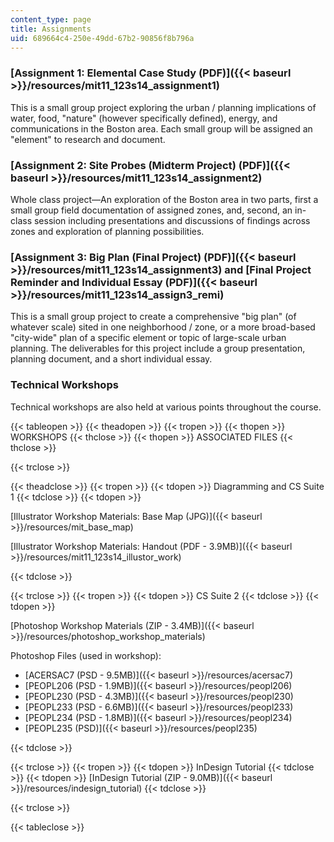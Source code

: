 ```yaml
---
content_type: page
title: Assignments
uid: 689664c4-250e-49dd-67b2-90856f8b796a
---
```


### [Assignment 1: Elemental Case Study (PDF)]({{< baseurl >}}/resources/mit11_123s14_assignment1)

This is a small group project exploring the urban / planning implications of water, food, "nature" (however specifically defined), energy, and communications in the Boston area. Each small group will be assigned an "element" to research and document.

### [Assignment 2: Site Probes (Midterm Project) (PDF)]({{< baseurl >}}/resources/mit11_123s14_assignment2)

Whole class project—An exploration of the Boston area in two parts, first a small group field documentation of assigned zones, and, second, an in-class session including presentations and discussions of findings across zones and exploration of planning possibilities.

### [Assignment 3: Big Plan (Final Project) (PDF)]({{< baseurl >}}/resources/mit11_123s14_assignment3) and [Final Project Reminder and Individual Essay (PDF)]({{< baseurl >}}/resources/mit11_123s14_assign3_remi)

This is a small group project to create a comprehensive "big plan" (of whatever scale) sited in one neighborhood / zone, or a more broad-based "city-wide" plan of a specific element or topic of large-scale urban planning. The deliverables for this project include a group presentation, planning document, and a short individual essay.

### Technical Workshops

Technical workshops are also held at various points throughout the course.

{{< tableopen >}}
{{< theadopen >}}
{{< tropen >}}
{{< thopen >}}
WORKSHOPS
{{< thclose >}}
{{< thopen >}}
ASSOCIATED FILES
{{< thclose >}}

{{< trclose >}}

{{< theadclose >}}
{{< tropen >}}
{{< tdopen >}}
Diagramming and CS Suite 1
{{< tdclose >}}
{{< tdopen >}}


[Illustrator Workshop Materials: Base Map (JPG)]({{< baseurl >}}/resources/mit_base_map)

[Illustrator Workshop Materials: Handout (PDF - 3.9MB)]({{< baseurl >}}/resources/mit11_123s14_illustor_work)


{{< tdclose >}}

{{< trclose >}}
{{< tropen >}}
{{< tdopen >}}
CS Suite 2
{{< tdclose >}}
{{< tdopen >}}


[Photoshop Workshop Materials (ZIP - 3.4MB)]({{< baseurl >}}/resources/photoshop_workshop_materials)

Photoshop Files (used in workshop):

*   [ACERSAC7 (PSD - 9.5MB)]({{< baseurl >}}/resources/acersac7)
*   [PEOPL206 (PSD - 1.9MB)]({{< baseurl >}}/resources/peopl206)
*   [PEOPL230 (PSD - 4.3MB)]({{< baseurl >}}/resources/peopl230)
*   [PEOPL233 (PSD - 6.6MB)]({{< baseurl >}}/resources/peopl233)
*   [PEOPL234 (PSD - 1.8MB)]({{< baseurl >}}/resources/peopl234)
*   [PEOPL235 (PSD)]({{< baseurl >}}/resources/peopl235)


{{< tdclose >}}

{{< trclose >}}
{{< tropen >}}
{{< tdopen >}}
InDesign Tutorial
{{< tdclose >}}
{{< tdopen >}}
[InDesign Tutorial (ZIP - 9.0MB)]({{< baseurl >}}/resources/indesign_tutorial)
{{< tdclose >}}

{{< trclose >}}

{{< tableclose >}}